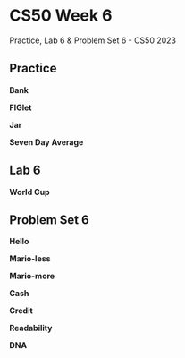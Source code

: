 # CS50 Week 6
Practice, Lab 6 &amp; Problem Set 6 - CS50 2023

## Practice
**Bank**

**FIGlet**

**Jar**

**Seven Day Average**

## Lab 6
**World Cup**

## Problem Set 6
**Hello**

**Mario-less**

**Mario-more**

**Cash**

**Credit**

**Readability**

**DNA**
